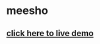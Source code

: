

# <h1> meesho </h1>
<h2>
<a href="https://meeshoecom.netlify.app/"> click here to live demo </a>
 </h2>
